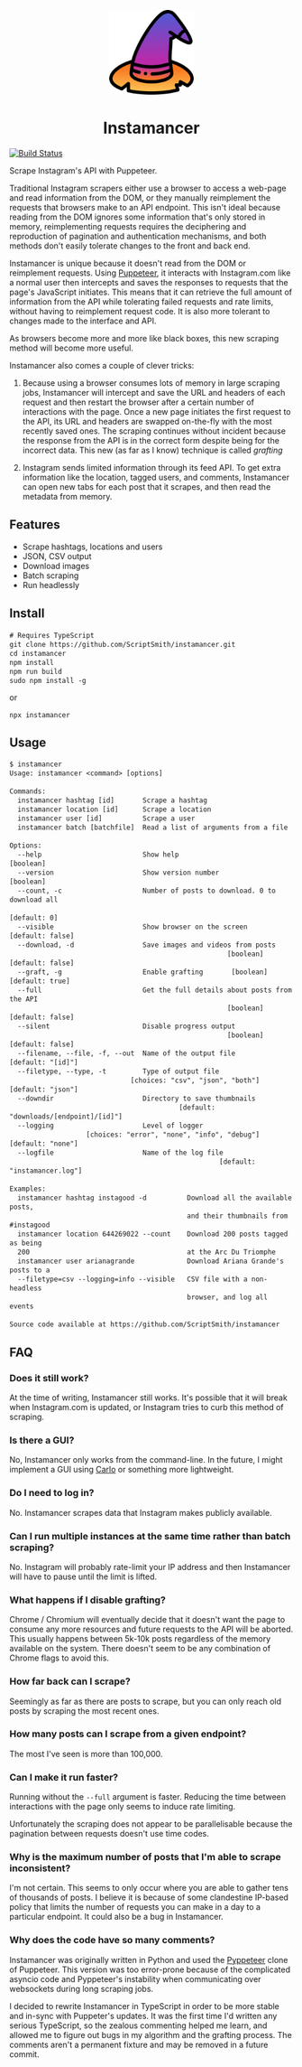 <p align="center">
<img src="logo.png" height="150" title="Icon made by Freepik (www.freepik.com) available at www.flaticon.com. CC 3.0 BY licensed (http://creativecommons.org/licenses/by/3.0/)">
</p>

<h1 align="center">Instamancer</h1>

[![Build Status](https://travis-ci.com/ScriptSmith/instamancer.svg?token=s9KJfKerUtoC75SEgCjT&branch=master)](https://travis-ci.com/ScriptSmith/instamancer)

Scrape Instagram's API with Puppeteer.

Traditional Instagram scrapers either use a browser to access a web-page and read information from the DOM, or they manually reimplement the requests that browsers make to an API endpoint. This isn't ideal because reading from the DOM ignores some information that's only stored in memory, reimplementing requests requires the deciphering and reproduction of pagination and authentication mechanisms, and both methods don't easily tolerate changes to the front and back end.

Instamancer is unique because it doesn't read from the DOM or reimplement requests. Using [Puppeteer](https://github.com/GoogleChrome/puppeteer/), it interacts with Instagram.com like a normal user then intercepts and saves the responses to requests that the page's JavaScript initiates. This means that it can retrieve the full amount of information from the API while tolerating failed requests and rate limits, without having to reimplement request code. It is also more tolerant to changes made to the interface and API.

As browsers become more and more like black boxes, this new scraping method will become more useful.

Instamancer also comes a couple of clever tricks:

1) Because using a browser consumes lots of memory in large scraping jobs, Instamancer will intercept and save the URL and headers of each request and then restart the browser after a certain number of interactions with the page. Once a new page initiates the first request to the API, its URL and headers are swapped on-the-fly with the most recently saved ones. The scraping continues without incident because the response from the API is in the correct form despite being for the incorrect data. This new (as far as I know) technique is called *grafting*

2) Instagram sends limited information through its feed API. To get extra information like the location, tagged users, and comments, Instamancer can open new tabs for each post that it scrapes, and then read the metadata from memory.

## Features
- Scrape hashtags, locations and users
- JSON, CSV output
- Download images
- Batch scraping
- Run headlessly

## Install
```
# Requires TypeScript
git clone https://github.com/ScriptSmith/instamancer.git
cd instamancer
npm install
npm run build
sudo npm install -g
``` 

or

```
npx instamancer
```

## Usage
```
$ instamancer
Usage: instamancer <command> [options]

Commands:
  instamancer hashtag [id]       Scrape a hashtag
  instamancer location [id]      Scrape a location
  instamancer user [id]          Scrape a user
  instamancer batch [batchfile]  Read a list of arguments from a file

Options:
  --help                         Show help                             [boolean]
  --version                      Show version number                   [boolean]
  --count, -c                    Number of posts to download. 0 to download all
                                                                    [default: 0]
  --visible                      Show browser on the screen     [default: false]
  --download, -d                 Save images and videos from posts
                                                      [boolean] [default: false]
  --graft, -g                    Enable grafting       [boolean] [default: true]
  --full                         Get the full details about posts from the API
                                                      [boolean] [default: false]
  --silent                       Disable progress output
                                                      [boolean] [default: false]
  --filename, --file, -f, --out  Name of the output file       [default: "[id]"]
  --filetype, --type, -t         Type of output file
                              [choices: "csv", "json", "both"] [default: "json"]
  --downdir                      Directory to save thumbnails
                                          [default: "downloads/[endpoint]/[id]"]
  --logging                      Level of logger
                   [choices: "error", "none", "info", "debug"] [default: "none"]
  --logfile                      Name of the log file
                                                    [default: "instamancer.log"]

Examples:
  instamancer hashtag instagood -d          Download all the available posts,
                                            and their thumbnails from #instagood
  instamancer location 644269022 --count    Download 200 posts tagged as being
  200                                       at the Arc Du Triomphe
  instamancer user arianagrande             Download Ariana Grande's posts to a
  --filetype=csv --logging=info --visible   CSV file with a non-headless
                                            browser, and log all events

Source code available at https://github.com/ScriptSmith/instamancer
```

## FAQ
### Does it still work?
At the time of writing, Instamancer still works. It's possible that it will break when Instagram.com is updated, or Instagram tries to curb this method of scraping.

### Is there a GUI?
No, Instamancer only works from the command-line. In the future, I might implement a GUI using [Carlo](https://github.com/GoogleChromeLabs/carlo) or something more lightweight.

### Do I need to log in?
No. Instamancer scrapes data that Instagram makes publicly available.

### Can I run multiple instances at the same time rather than batch scraping?
No. Instagram will probably rate-limit your IP address and then Instamancer will have to pause until the limit is lifted.

### What happens if I disable grafting?
Chrome / Chromium will eventually decide that it doesn't want the page to consume any more resources and future requests to the API will be aborted. This usually happens between 5k-10k posts regardless of the memory available on the system. There doesn't seem to be any combination of Chrome flags to avoid this.

### How far back can I scrape?
Seemingly as far as there are posts to scrape, but you can only reach old posts by scraping the most recent ones.

### How many posts can I scrape from a given endpoint?
The most I've seen is more than 100,000.

### Can I make it run faster?
Running without the `--full` argument is faster. Reducing the time between interactions with the page only seems to induce rate limiting.

Unfortunately the scraping does not appear to be parallelisable because the pagination between requests doesn't use time codes.

### Why is the maximum number of posts that I'm able to scrape inconsistent?
I'm not certain. This seems to only occur where you are able to gather tens of thousands of posts. I believe it is because of some clandestine IP-based policy that limits the number of requests you can make in a day to a particular endpoint. It could also be a bug in Instamancer.

### Why does the code have so many comments?
Instamancer was originally written in Python and used the [Pyppeteer](https://github.com/miyakogi/pyppeteer) clone of Puppeteer. This version was too error-prone because of the complicated asyncio code and Pyppeteer's instability when communicating over websockets during long scraping jobs. 

I decided to rewrite Instamancer in TypeScript in order to be more stable and in-sync with Puppeter's updates. It was the first time I'd written any serious TypeScript, so the zealous commenting helped me learn, and allowed me to figure out bugs in my algorithm and the grafting process. The comments aren't a permanent fixture and may be removed in a future commit.
